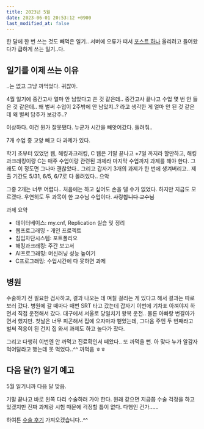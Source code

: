 ```yaml
---
title: 2023년 5월
date: 2023-06-01 20:53:12 +0900
last_modified_at: false
---
```


한 달에 한 번 쓰는 것도 빼먹은 일기..
서버에 오류가 떠서 [포스트 하나](/posts/dovecot-imap-ssl-error/) 올리려고 들어왔다가 급하게 쓰는 일기..다.

## 일기를 이제 쓰는 이유

..는 없고 그냥 까먹었다. 귀찮아.

4월 일기에 중간고사 얼마 안 남았다고 쓴 것 같은데..
중간고사 끝나고 수업 몇 번 안 들은 것 같은데..
왜 벌써 수업이 2주밖에 안 남았지..?
라고 생각한 게 얼마 안 된 것 같은데 왜 벌써 담주가 보강주..?

이상하다. 이건 뭔가 잘못됐다. 누군가 시간을 빼앗어갔다. 돌려줘..

7개 수업 중 교양 빼고 다 과제가 있다.

학기 초부터 있었던 웹, 해킹과크래킹, C
웹은 기말 끝나고 +7일 까지라 할만하고, 해킹과크래킹이랑 C는 매주 수업이랑 관련된 과제라 마지막 수업까지 과제를 해야 한다. 그래도 이 정도면 그나마 괜찮았다..
그리고 갑자기 3개의 과제가 한 번에 생겨버리고.. 제출 기간도 5/31, 6/5, 6/7로 다 몰려있다.. 으악

그중 2개는 너무 어렵다.. 처음에는 하고 싶어도 손을 댈 수가 없었다. 하지만 지금도 모르겠다.
우연히도 두 과목이 한 교수님 수업이다. ~~사랑합니다 교수님~~

과제 요약

- 데이터베이스: my.cnf, Replication 실습 및 정리
- 웹프로그래밍 - 개인 프로젝트
- 침입차단시스템: 포트폴리오
- 해킹과크래킹: 주간 보고서
- AI프로그래밍: 머신러닝 성능 높이기
- C프로그래밍: 수업시간에 다 못하면 과제

## 병원

수술하기 전 필요한 검사하고, 결과 나오는 데 며칠 걸리는 게 있다고 해서 결과는 따로 보러 갔다.
병원에 갈 때마다 매번 SRT 타고 갔는데 갑자기 이번에 기차표 아껴야지 하면서 직접 운전해서 갔다.
대구에서 서울로 당일치기 왕복 운전.. 물론 아빠랑 번갈아가면서 했지만.
첫날은 너무 피곤해서 집에 오자마자 뻗었는데, 그다음 주엔 두 번째라고 벌써 적응이 된 건지 집 와서 과제도 하고 놀다가 잤다.

그리고 다행히 이번엔 안 까먹고 진료확인서 떼왔다.. 또 까먹을 뻔.
아 맞다 누가 알감자 먹어달라고 했는데 못 먹었다..^^ 까먹음 ㅎㅎ

## 다음 달(?) 일기 예고

5월 일기니까 다음 달 맞음.

기말 끝나고 바로 왼쪽 다리 수술하러 가야 한다.
원래 같으면 지금쯤 수술 걱정을 하고 있겠지만 진짜 과제랑 시험 때문에 걱정할 틈이 없다. 다행인 건가......

하여튼 [수술 후기](/posts/diary-4/#수술-및-후기) 가져오겠습니다..^^
